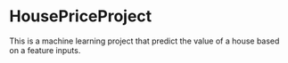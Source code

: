 # HousePriceProject
This is a machine learning project that predict the value of a house based on a feature inputs.

